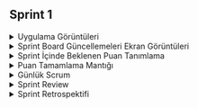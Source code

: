 ## Sprint 1

<details>
  <summary>Uygulama Görüntüleri</summary>
  
  * Tasarım fotoğrafları eklenecek.
</details>

<details>
  <summary>Sprint Board Güncellemeleri Ekran Görüntüleri</summary>
  
  * ![Ekran görüntüsü 2024-07-11 221510](https://github.com/oua-group-17/bootcamp-final-app/assets/47718441/6f5a9b94-08e0-4ac7-8201-1ba800433893)
</details>

<details>
  <summary>Sprint İçinde Beklenen Puan Tanımlama</summary>
  
  * Bitince 100 puana tamamlanacaktır.
</details>

<details>
  <summary>Puan Tamamlama Mantığı</summary>
  
  * ????
</details>

<details>
  <summary>Günlük Scrum</summary>
  
  * Buraya whatsapp üzerindeki yazışmalar eklenebilir.
</details>

<details>
  <summary>Sprint Review</summary>
  
  * Uygulama tasarımları tamamlanmış, kategorize edilen uygulama içi modüllere göre görev dağılımı yapılmıştır. Uygulama geliştirme sürecinde kullanılacak teknolojiler ve entegrasyonlar belirlenerek gelecek sprintler için hedefler netleştirilmiştir.
</details>

<details>
  <summary>Sprint Retrospektifi</summary>
  
  * Bir sonraki sprint için takımın ortak bir gün belirlemesine karar verilmiş, daily scrumlara Whatsapp üzerinden devam edilmesine ve uygulama geliştirme sürecinde daha sık etkileşimde kalınması gerektiğine vurgu yapılmıştır.
</details>

   
